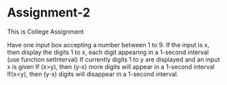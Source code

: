 # Assignment-2
This is College Assignment

Have one input box accepting a number between 1 to 9.
 If the input is x, then display the digits 1 to x, each digit appearing in a 1-second interval (use function setInterval)
 If currently digits 1 to y are displayed and  an input x is given
 If (x>y), then (y-x) more digits will appear in a 1-second interval
 If(x<y), then (y-x) digits will disappear in a 1-second interval.
